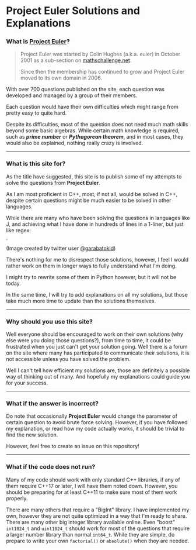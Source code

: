 # Project Euler Solutions and Explanations

### What is [Project Euler](https://projecteuler.net/)?

> Project Euler was started by Colin Hughes (a.k.a. euler) in October 2001 as a sub-section on [mathschallenge.net](http://mathschallenge.net/).
>
> Since then the membership has continued to grow and Project Euler moved to its own domain in 2006.

With over 700 questions published on the site, each question was developed and managed by a group of their members.

Each question would have their own difficulties which might range from pretty easy to quite hard.

Despite its difficulties, most of the question does not need much math skills beyond some basic algebras. While certain math knowledge is required, such as ***prime number*** or ***Pythagorean theorem***, and in most cases, they would also be explained, nothing really crazy is involved.

---

### What is this site for?

As the title have suggested, this site is to publish some of my attempts to solve the questions from **Project Euler**.

As I am most proficient in C++, most, if not all, would be solved in C++, despite certain questions might be much easier to be solved in other languages.

While there are many who have been solving the questions in languages like J, and achieving what I have done in hundreds of lines in a 1-liner, but just like regex:

<img src="https://pbs.twimg.com/media/D-svlGFWsAErN5b?format=jpg&name=large" style="zoom:25%;" />

(Image created by twitter user [@garabatokid](https://twitter.com/garabatokid))

There's nothing for me to disrespect those solutions, however, I feel I would rather work on them in longer ways to fully understand what I'm doing.

I might try to rewrite some of them in Python however, but it will not be today.

In the same time, I will try to add explanations on all my solutions, but those take much more time to update than the solutions themselves.

---

### Why should you use this site?

Well everyone should be encouraged to work on their own solutions (why else were you doing those questions?), from time to time, it could be frustrated when you just can't get your solution going. Well there is a forum on the site where many has participated to communicate their solutions, it is not accessible unless you have solved the problem.

Well I can't tell how efficient my solutions are, those are definitely a possible way of thinking out of many. And hopefully my explanations could guide you for your success.

---

### What if the answer is incorrect?

Do note that occasionally **Project Euler** would change the parameter of certain question to avoid brute force solving. However, if you have followed my explanation, or read how my code actually works, it should be trivial to find the new solution.

However, feel free to create an issue on this repository!

---

### What if the code does not run?

Many of my code should work with only standard C++ libraries, if any of them require C++17 or later, I will have them noted down. However, you should be preparing for at least C++11 to make sure most of them work properly.

There are many others that require a "BigInt" library. I have implemented my own, however they are not quite optimized in a way that I'm ready to share. There are many other big integer library available online. Even "boost" `int1024_t` and `uint1024_t` should work for most of the questions that require a larger number library than normal `int64_t`. While they are simple, do prepare to write your own `factorial()` or `absolute()` when they are needed.
